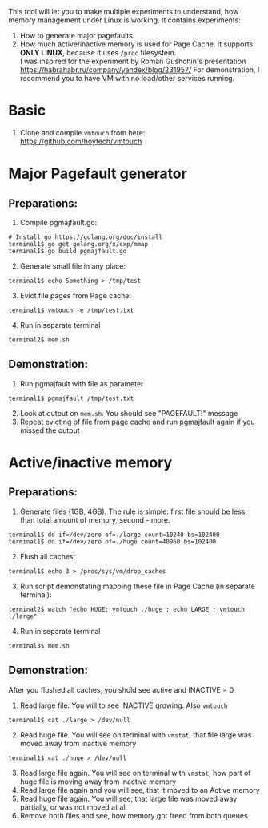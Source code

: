 
This tool will let you to make multiple experiments to understand, how memory management under Linux is working.
It contains experiments:
1) How to generate major pagefaults.  
2) How much active/inactive memory is used for Page Cache. It supports **ONLY LINUX**, because it uses `/proc` filesystem.  
I was inspired for the experiment by Roman Gushchin's presentation https://habrahabr.ru/company/yandex/blog/231957/ 
For demonstration, I recommend you to have VM with no load/other services running.  

# Basic
1) Clone and compile `vmtouch` from here: https://github.com/hoytech/vmtouch

# Major Pagefault generator
## Preparations:
1) Compile pgmajfault.go:  
```
# Install go https://golang.org/doc/install
terminal1$ go get golang.org/x/exp/mmap
terminal1$ go build pgmajfault.go
```
2) Generate small file in any place:  
```
terminal1$ echo Something > /tmp/test
```
3) Evict file pages from Page cache:  
```
terminal1$ vmtouch -e /tmp/test.txt
```
4) Run in separate terminal
```
terminal2$ mem.sh 
```
## Demonstration:
1) Run pgmajfault with file as parameter
```
terminal1$ pgmajfault /tmp/test.txt
```
2) Look at output on `mem.sh`. You should see "PAGEFAULT!" message  
3) Repeat evicting of file from page cache and run pgmajfault again if you missed the output

# Active/inactive memory
## Preparations:
1) Generate files (1GB, 4GB). The rule is simple: first file should be less, than total amount of memory, second - more.
```
terminal1$ dd if=/dev/zero of=./large count=10240 bs=102400
terminal1$ dd if=/dev/zero of=./huge count=40960 bs=102400
```
2) Flush all caches:
```
terminal1$ echo 3 > /proc/sys/vm/drop_caches
```
3) Run script demonstating mapping these file in Page Cache (in separate terminal):
```
terminal2$ watch "echo HUGE; vmtouch ./huge ; echo LARGE ; vmtouch ./large"
```
4) Run in separate terminal
```
terminal3$ mem.sh 
```
## Demonstration:
After you flushed all caches, you shold see active and INACTIVE = 0  
1) Read large file. You will to see INACTIVE growing. Also `vmtouch`  
```
terminal1$ cat ./large > /dev/null
```
2) Read huge file. You will see on terminal with `vmstat`, that file large was moved away from inactive memory
```
terminal1$ cat ./huge > /dev/null
```
3) Read large file again. You will see on terminal with `vmstat`, how part of huge file is moving away from inactive memory
4) Read large file again and you will see, that it moved to an Active memory
5) Read huge file again. You will see, that large file was moved away partially, or was not moved at all
6) Remove both files and see, how memory got freed from both queues
